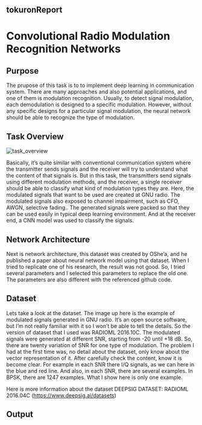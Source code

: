 ## tokuronReport

# Convolutional Radio Modulation Recognition Networks

## Purpose

The prupose of this task is to to implement deep learning in communication system. There are many approaches and also potential applications, and one of them is modulation recognition. Usually, to detect signal modulation, each demodulation is designed to a specific modulation. However, without any specific designs for a particular signal modulation, the neural network should be able to recognize the type of modulation.

## Task Overview

![task_overview](https://user-images.githubusercontent.com/48609334/89123500-ca618780-d50a-11ea-9bea-a82b58013c9e.PNG)

Basically, it’s quite similar with conventional communication system where the transmitter sends signals and the receiver will try to understand what the content of that signals is. But in this task, the transmitters send signals using different modulation methods, and the receiver, a single receiver should be able to classify what kind of modulation types they are. Here, the modulated signals that want to be used are created at GNU radio. The modulated signals also exposed to channel impairment, such as CFO, AWGN, selective fading.. The generated signals were packed so that they can be used easily in typical deep learning environment. And at the receiver end, a CNN model was used to classify the signals.

## Network Architecture

Next is network architecture, this dataset was created by OShe’a, and he published a paper about neural network model using that dataset. When I tried to replicate one of his research, the result was not good. So, I tried several parameters and I selected this parameters to replace the old one. The parameters are also different with the referenced github code.

## Dataset 

Lets take a look at the dataset. The image up here is the example of modulated signals generated in GNU radio. It’s an open source software, but I’m not really familiar with it so I won’t be able to tell the details. So the version of dataset that I used was RADIOML 2016.10C. The modulated signals were generated at different SNR, starting from -20 until +18 dB. So, there are twenty variation of SNR for one type of modulation. The problem I had at the first time was, no detail about the dataset, only know about the vector representation of it. After carefully check the content, know it is become clear. For example in each SNR there I/Q signals, as we can here in the blue and red line.  And also, in each SNR, there are several examples. In BPSK, there are 1247 examples. What I show here is only one example.

Here is more information about the dataset
DEEPSIG DATASET: RADIOML 2016.04C (https://www.deepsig.ai/datasets)

## Output



